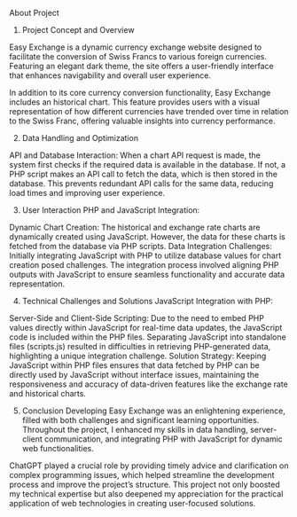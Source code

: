 About Project 

1. Project Concept and Overview

Easy Exchange is a dynamic currency exchange website designed to facilitate the conversion of Swiss Francs to various foreign currencies. Featuring an elegant dark theme, the site offers a user-friendly interface that enhances navigability and overall user experience.

In addition to its core currency conversion functionality, Easy Exchange includes an historical chart. This feature provides users with a visual representation of how different currencies have trended over time in relation to the Swiss Franc, offering valuable insights into currency performance.

2. Data Handling and Optimization

API and Database Interaction: When a chart API request is made, the system first checks if the required data is available in the database. If not, a PHP script makes an API call to fetch the data, which is then stored in the database. This prevents redundant API calls for the same data, reducing load times and improving user experience.

3. User Interaction
PHP and JavaScript Integration:

Dynamic Chart Creation: The historical and exchange rate charts are dynamically created using JavaScript. However, the data for these charts is fetched from the database via PHP scripts.
Data Integration Challenges: Initially integrating JavaScript with PHP to utilize database values for chart creation posed challenges. The integration process involved aligning PHP outputs with JavaScript to ensure seamless functionality and accurate data representation.

4. Technical Challenges and Solutions
JavaScript Integration with PHP:

Server-Side and Client-Side Scripting: Due to the need to embed PHP values directly within JavaScript for real-time data updates, the JavaScript code is included within the PHP files. Separating JavaScript into standalone files (scripts.js) resulted in difficulties in retrieving PHP-generated data, highlighting a unique integration challenge.
Solution Strategy: Keeping JavaScript within PHP files ensures that data fetched by PHP can be directly used by JavaScript without interface issues, maintaining the responsiveness and accuracy of data-driven features like the exchange rate and historical charts.

5. Conclusion
Developing Easy Exchange was an enlightening experience, filled with both challenges and significant learning opportunities. Throughout the project, I enhanced my skills in data handling, server-client communication, and integrating PHP with JavaScript for dynamic web functionalities.

ChatGPT played a crucial role by providing timely advice and clarification on complex programming issues, which helped streamline the development process and improve the project’s structure. This project not only boosted my technical expertise but also deepened my appreciation for the practical application of web technologies in creating user-focused solutions.